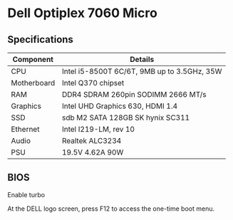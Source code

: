 # Dell Optiplex 7060 Micro

## Specifications

Component|Details
---------|-------
CPU|Intel i5-8500T 6C/6T, 9MB up to 3.5GHz, 35W
Motherboard|Intel Q370 chipset
RAM|DDR4 SDRAM 260pin SODIMM 2666 MT/s
Graphics|Intel UHD Graphics 630, HDMI 1.4
SSD|sdb	M2 SATA 128GB SK hynix SC311
Ethernet|Intel I219-LM, rev 10
Audio|Realtek ALC3234
PSU|19.5V 4.62A 90W

## BIOS

Enable turbo

At the DELL logo screen, press F12 to access the one-time boot menu.
